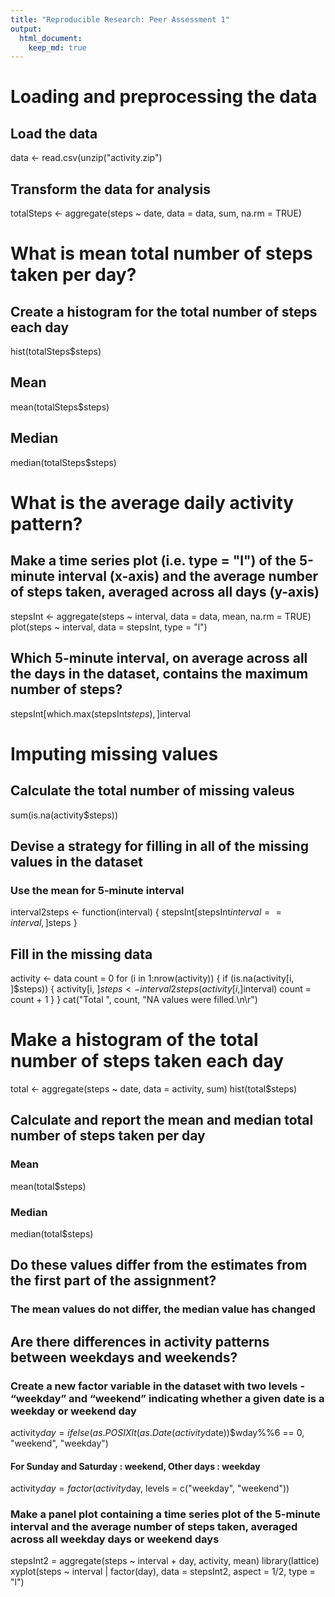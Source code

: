 ```yaml
---
title: "Reproducible Research: Peer Assessment 1"
output: 
  html_document:
    keep_md: true
---
```


# Loading and preprocessing the data

## Load the data
data <- read.csv(unzip("activity.zip")

## Transform the data for analysis
totalSteps <- aggregate(steps ~ date, data = data, sum, na.rm = TRUE)

# What is mean total number of steps taken per day?

## Create a histogram for the total number of steps each day
hist(totalSteps$steps)

## Mean
mean(totalSteps$steps)

## Median
median(totalSteps$steps)

# What is the average daily activity pattern?

## Make a time series plot (i.e. type = "l") of the 5-minute interval (x-axis) and the average number of steps taken, averaged across all days (y-axis)
stepsInt <- aggregate(steps ~ interval, data = data, mean, na.rm = TRUE)
plot(steps ~ interval, data = stepsInt, type = "l")

## Which 5-minute interval, on average across all the days in the dataset, contains the maximum number of steps?
stepsInt[which.max(stepsInt$steps), ]$interval

# Imputing missing values

## Calculate the total number of missing valeus
sum(is.na(activity$steps))

## Devise a strategy for filling in all of the missing values in the dataset
### Use the mean for 5-minute interval
interval2steps <- function(interval) {
    stepsInt[stepsInt$interval == interval, ]$steps
}

## Fill in the missing data
activity <- data
count = 0
for (i in 1:nrow(activity)) {
    if (is.na(activity[i, ]$steps)) {
        activity[i, ]$steps <- interval2steps(activity[i, ]$interval)
        count = count + 1
    }
}
cat("Total ", count, "NA values were filled.\n\r")

# Make a histogram of the total number of steps taken each day
total <- aggregate(steps ~ date, data = activity, sum)
hist(total$steps)

## Calculate and report the mean and median total number of steps taken per day
### Mean
mean(total$steps)
### Median
median(total$steps)

## Do these values differ from the estimates from the first part of the assignment?
### The mean values do not differ, the median value has changed

## Are there differences in activity patterns between weekdays and weekends?

### Create a new factor variable in the dataset with two levels - “weekday” and “weekend” indicating whether a given date is a weekday or weekend day
activity$day = ifelse(as.POSIXlt(as.Date(activity$date))$wday%%6 == 
    0, "weekend", "weekday")
#### For Sunday and Saturday : weekend, Other days : weekday
activity$day = factor(activity$day, levels = c("weekday", "weekend"))

### Make a panel plot containing a time series plot of the 5-minute interval and the average number of steps taken, averaged across all weekday days or weekend days
stepsInt2 = aggregate(steps ~ interval + day, activity, mean)
library(lattice)
xyplot(steps ~ interval | factor(day), data = stepsInt2, aspect = 1/2, 
    type = "l")
